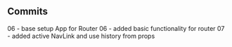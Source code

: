 ## Commits

06 - base setup App for Router
06 - added basic functionality for router
07 - added active NavLink and use history from props